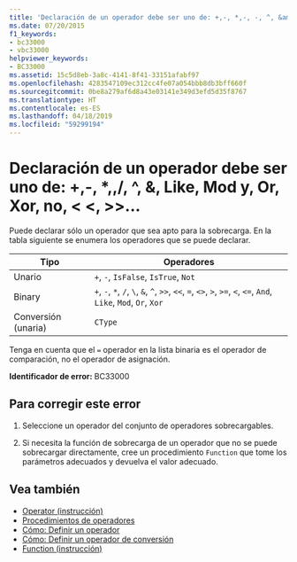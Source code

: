 ```yaml
---
title: 'Declaración de un operador debe ser uno de: +,-, *,-, -, ^, &amp;, Like, Mod y, Or, Xor, no, <<>>,, =, <>, <, < =, >, > =, CType, IsTrue, IsFalse'
ms.date: 07/20/2015
f1_keywords:
- bc33000
- vbc33000
helpviewer_keywords:
- BC33000
ms.assetid: 15c5d8eb-3a8c-4141-8f41-33151afabf97
ms.openlocfilehash: 4283547109ec312cc4fe07a054bbb8db3bff660f
ms.sourcegitcommit: 0be8a279af6d8a43e03141e349d3efd5d35f8767
ms.translationtype: HT
ms.contentlocale: es-ES
ms.lasthandoff: 04/18/2019
ms.locfileid: "59299194"
---
```

# <a name="operator-declaration-must-be-one-of----amp-like-mod-and-or-xor-not--"></a>Declaración de un operador debe ser uno de: +,-, *,\,/, ^, &amp;, Like, Mod y, Or, Xor, no, \< \<, >>...
Puede declarar sólo un operador que sea apto para la sobrecarga. En la tabla siguiente se enumera los operadores que se puede declarar.  
  
|Tipo|Operadores|  
|----------|---------------|  
|Unario|`+`, `-`, `IsFalse`, `IsTrue`, `Not`|  
|Binary|`+`, `-`, `*`, `/`, `\`, `&`, `^`, `>>`, `<<`, `=`, `<>`, `>`, `>=`, `<`, `<=`, `And`, `Like`, `Mod`, `Or`, `Xor`|  
|Conversión (unaria)|`CType`|  
  
 Tenga en cuenta que el `=` operador en la lista binaria es el operador de comparación, no el operador de asignación.  
  
 **Identificador de error:** BC33000  
  
## <a name="to-correct-this-error"></a>Para corregir este error  
  
1. Seleccione un operador del conjunto de operadores sobrecargables.  
  
2. Si necesita la función de sobrecarga de un operador que no se puede sobrecargar directamente, cree un procedimiento `Function` que tome los parámetros adecuados y devuelva el valor adecuado.  
  
## <a name="see-also"></a>Vea también

- [Operator (instrucción)](../../../visual-basic/language-reference/statements/operator-statement.md)
- [Procedimientos de operadores](../../../visual-basic/programming-guide/language-features/procedures/operator-procedures.md)
- [Cómo: Definir un operador](../../../visual-basic/programming-guide/language-features/procedures/how-to-define-an-operator.md)
- [Cómo: Definir un operador de conversión](../../../visual-basic/programming-guide/language-features/procedures/how-to-define-a-conversion-operator.md)
- [Function (instrucción)](../../../visual-basic/language-reference/statements/function-statement.md)
